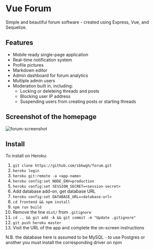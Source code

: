 # Vue Forum

Simple and beautiful forum software - created using Express, Vue, and Sequelize.

## Features
* Mobile ready single-page application
* Real-time notification system
* Profile pictures
* Markdown editor
* Admin dashboard for forum analytics
* Multiple admin users
* Moderation built in, including:
  * Locking or deleteing threads and posts
  * Blocking user IP address
  * Suspending users from creating posts or starting threads

## Screenshot of the homepage

![forum-screenshot](https://user-images.githubusercontent.com/5166028/30886924-15a8bff8-a311-11e7-9833-981d60e0cd41.png)

## Install

To install on Heroku:

 1. `git clone https://github.com/sbkwgh/forum.git`
 2. `heroku login`
 3. `heroku git:remote -a <app-name>`
 4. `heroku config:set NODE_ENV=production`
 5. `heroku config:set SESSION_SECRET=<session-secret>`
 6. Add database add-on, get database URL
 7. `heroku config:set DATABASE_URL=<database-url>`
 8. `cd frontend && npm install`
 9. `npm run build`
 10. Remove the line `dist/` from `.gitignore`
 11. `cd .. && git add -A && git commit -m "Update .gitignore"`
 12. `git push heroku master`
 13. Visit the URL of the app and complete the on-screen instructions

N.B. the database here is assumed to be MySQL - to use Postgres or another you must install the corresponding driver on npm
